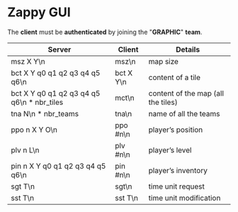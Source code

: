 # Zappy GUI

The **client** must be **authenticated** by joining the "**GRAPHIC**" **team**.


| Server                                     | Client    | Details                            |
|--------------------------------------------|-----------|------------------------------------|
| msz X Y\n                                  | msz\n     | map size                           |
| bct X Y q0 q1 q2 q3 q4 q5 q6\n             | bct X Y\n | content of a tile                  |
| bct X Y q0 q1 q2 q3 q4 q5 q6\n * nbr_tiles | mct\n     | content of the map (all the tiles) |
| tna N\n * nbr_teams                        | tna\n     | name of all the teams              |
| ppo n X Y O\n                              | ppo #n\n  | player’s position                  |
| plv n L\n                                  | plv #n\n  | player’s level                     |
| pin n X Y q0 q1 q2 q3 q4 q5 q6\n           | pin #n\n  | player’s inventory                 |
| sgt T\n                                    | sgt\n     | time unit request                  |
| sst T\n                                    | sst T\n   | time unit modification             |
